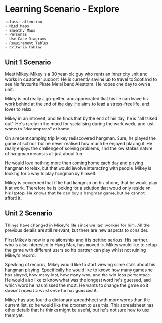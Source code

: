 # Learning Scenario - Explore

```{admonition} Tools used to complete the Explore phase:
:class: attention
- Mind Maps
- Empathy Maps
- Personas
- Use Case Diagrams
- Requirement Tables
- Criteria Tables
```

## Unit 1 Scenario
Meet Mikey. Mikey is a 30 year-old guy who rents an inner city unit and works in customer support. He is currently saving up to travel to Scotland to see his favourite Pirate Metal band Alestorm. He hopes one day to own a unit.

Mikey is not really a go-getter, and appreciated that his he can leave his work behind at the end of the day. He aims to lead a stress-free life, and loves to relax.

Mikey in an introvert, and he finds that by the end of his day, he is "all talked out". He's rarely in the mood for socialising during the work week, and just wants to "decompress" at home. 

On a recent camping trip Mikey rediscovered hangman. Sure, he played the game at school, but he never realised how much he enjoyed playing it. He really enjoys the challenge of solving problems, and the low stakes nature of hangman means is all just about fun. 

He would love nothing more than coming home each day and playing hangman to relax, but that would involve interacting with people. Mikey is looking for a way to play hangman by himself.

Mikey is concerned that if he had hangman on his phone, that he would play it at work. Therefore he is looking for a solution that would only reside on his laptop. He knows that he can buy a hangman game, but he cannot afford it.

## Unit 2 Scenario
Things have changed in Mikey's life since we last worked for him. All the previous details are still relevant, but there are new aspects to consider.

First Mikey is now in a relationship, and it is getting serious. His partner, who is also interested in Hang Man, has moved in. Mikey would like to setup the game with different users so his partner can play whilst not ruining Mikey's record.

Speaking of records, Mikey would like to start viewing some stats about his hangman playing. Specifically he would like to know: how many games he has played, how many lost, how many won, and the win-loss percentage. He would also like to know what was the longest word he's guessed, and which word he has missed the most. He wants to change the game so it doesn't repeat a word once he has guessed it.

Mikey has also found a dictionary spreadsheet with more words than the current list, so he would like the program to use this. This spreadsheet has other details that he thinks might be useful, but he's not sure how to use them yet.
